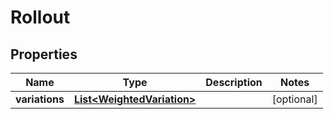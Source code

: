 
# Rollout

## Properties
Name | Type | Description | Notes
------------ | ------------- | ------------- | -------------
**variations** | [**List&lt;WeightedVariation&gt;**](WeightedVariation.md) |  |  [optional]



